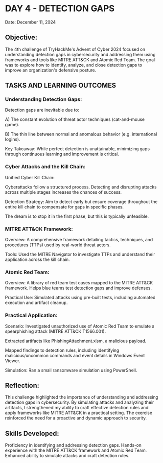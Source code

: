 # DAY 4 - DETECTION GAPS
Date: December 11, 2024

## Objective: 
The 4th challenge of TryHackMe's Advent of Cyber 2024 focused on understanding detection gaps in cybersecurity and addressing them using frameworks and tools like MITRE ATT&CK and Atomic Red Team. The goal was to explore how to identify, analyze, and close detection gaps to improve an organization's defensive posture.

## TASKS AND LEARNING OUTCOMES

### Understanding Detection Gaps:
Detection gaps are inevitable due to:

A) The constant evolution of threat actor techniques (cat-and-mouse game).

B) The thin line between normal and anomalous behavior (e.g. international logins).

Key Takeaway: While perfect detection is unattainable, minimizing gaps through continuous learning and improvement is critical.

### Cyber Attacks and the Kill Chain:
Unified Cyber Kill Chain:

Cyberattacks follow a structured process. Detecting and disrupting attacks across multiple stages increases the chances of success.

Detection Strategy:
Aim to detect early but ensure coverage throughout the entire kill chain to compensate for gaps in specific phases.

The dream is to stop it in the first phase, but this is typically unfeasible.

### MITRE ATT&CK Framework:
Overview:
A comprehensive framework detailing tactics, techniques, and procedures (TTPs) used by real-world threat actors.

Tools:
Used the MITRE Navigator to investigate TTPs and understand their application across the kill chain.

### Atomic Red Team:
Overview:
A library of red team test cases mapped to the MITRE ATT&CK framework.
Helps blue teams test detection gaps and improve defenses.

Practical Use:
Simulated attacks using pre-built tests, including automated execution and artifact cleanup.

### Practical Application:
Scenario: Investigated unauthorized use of Atomic Red Team to emulate a spearphishing attack (MITRE ATT&CK T1566.001).

Extracted artifacts like PhishingAttachment.xlsm, a malicious payload.

Mapped findings to detection rules, including identifying malicious/uncommon commands and event details in Windows Event Viewer.

Simulation: Ran a small ransomware simulation using PowerShell.

## Reflection:
This challenge highlighted the importance of understanding and addressing detection gaps in cybersecurity. By simulating attacks and analyzing their artifacts, I strengthened my ability to craft effective detection rules and apply frameworks like MITRE ATT&CK in a practical setting. The exercise reinforced the need for a proactive and dynamic approach to security.

## Skills Developed:
Proficiency in identifying and addressing detection gaps.
Hands-on experience with the MITRE ATT&CK framework and Atomic Red Team.
Enhanced ability to simulate attacks and craft detection rules.
